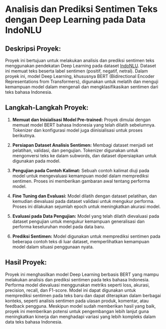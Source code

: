 # Analisis dan Prediksi Sentimen Teks dengan Deep Learning pada Data IndoNLU

## Deskripsi Proyek:

Proyek ini bertujuan untuk melakukan analisis dan prediksi sentimen teks menggunakan pendekatan Deep Learning pada dataset [IndoNLU](https://github.com/indobenchmark/indonlu). Dataset ini memuat teks beserta label sentimen (positif, negatif, netral). Dalam proyek ini, model Deep Learning, khususnya BERT (Bidirectional Encoder Representations from Transformers), digunakan untuk melatih dan menguji kemampuan model dalam mengenali dan mengklasifikasikan sentimen dari teks bahasa Indonesia.

## Langkah-Langkah Proyek:

1. **Memuat dan Inisialisasi Model Pre-trained:** Proyek dimulai dengan memuat model BERT bahasa Indonesia yang telah dilatih sebelumnya. Tokenizer dan konfigurasi model juga diinisialisasi untuk proses berikutnya.

2. **Persiapan Dataset Analisis Sentimen:** Membagi dataset menjadi set pelatihan, validasi, dan pengujian. Tokenizer digunakan untuk mengonversi teks ke dalam subwords, dan dataset dipersiapkan untuk digunakan pada model.

3. **Pengujian pada Contoh Kalimat:** Sebuah contoh kalimat diuji pada model untuk mengevaluasi kemampuan model dalam memprediksi sentimen. Proses ini memberikan gambaran awal tentang performa model.

4. **Fine Tuning dan Evaluasi:** Model dilatih dengan dataset pelatihan, dan kemudian dievaluasi pada dataset validasi untuk mengukur performa. Proses ini dilakukan sejumlah epoch untuk meningkatkan akurasi model.

5. **Evaluasi pada Data Pengujian:** Model yang telah dilatih dievaluasi pada dataset pengujian untuk mengukur kemampuan generalisasi dan performa keseluruhan model pada data baru.

6. **Prediksi Sentimen:** Model digunakan untuk memprediksi sentimen pada beberapa contoh teks di luar dataset, memperlihatkan kemampuan model dalam situasi penggunaan nyata.

## Hasil Proyek:

Proyek ini menghasilkan model Deep Learning berbasis BERT yang mampu melakukan analisis dan prediksi sentimen pada teks bahasa Indonesia. Performa model dievaluasi menggunakan metriks seperti loss, akurasi, precision, recall, dan F1-score. Model ini dapat digunakan untuk memprediksi sentimen pada teks baru dan dapat diterapkan dalam berbagai konteks, seperti analisis sentimen pada ulasan produk, komentar, atau feedback pengguna. Meskipun model sudah memberikan hasil yang baik, proyek ini memberikan potensi untuk pengembangan lebih lanjut guna meningkatkan kinerja dan menghadapi variasi yang lebih kompleks dalam data teks bahasa Indonesia.
